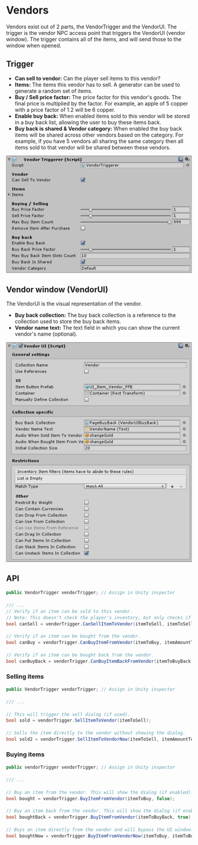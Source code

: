 # Vendors

Vendors exist out of 2 parts, the VendorTrigger and the VendorUI. The trigger is the vendor NPC access point that triggers the VendorUI (vendor window). The trigger contains all of the items, and will send those to the window when opened.

## Trigger

- **Can sell to vendor:** Can the player sell items to this vendor?
- **Items:** The items this vendor has to sell. A generator can be used to generate a random set of items.
- **Buy / Sell price factor:** The price factor for this vendor's goods. The final price is multiplied by the factor. For example, an apple of 5 copper with a price factor of 1.2 will be 6 copper.
- **Enable buy back:** When enabled items sold to this vendor will be stored in a buy back list, allowing the user to buy these items back.
- **Buy back is shared & Vendor category:** When enabled the buy back items will be shared across other vendors based on the category. For example, if you have 5 vendors all sharing the same category then all items sold to that vendor will be shared between these vendors.

![](Assets/VendorTriggerer.png)

## Vendor window (VendorUI)

The VendorUI is the visual representation of the vendor.

-   **Buy back collection:** The buy back collection is a reference to the collection used to store the buy back items.
-   **Vendor name text:** The text field in which you can show the current vendor's name (optional).

![](Assets/VendorUI.png)

## API

```csharp
public VendorTrigger vendorTrigger; // Assign in Unity inspector

/// ...
// Verify if an item can be sold to this vendor.
// Note: This doesn't check the player's inventory, but only checks if the vendor is willing to buy the item.
bool canSell = vendorTrigger.CanSellItemToVendor(itemToSell, itemToSellAmount); 

// Verify if an item can be bought from the vendor.
bool canBuy = vendorTrigger.CanBuyItemFromVendor(itemToBuy, itemAmountToBuy);

// Verify if an item can be bought back from the vendor.
bool canBuyBack = vendorTrigger.CanBuyItemBackFromVendor(itemToBuyBack, itemAmountToBuyBack);
```

### Selling items

```csharp
public VendorTrigger vendorTrigger; // Assign in Unity inspector

/// ...

// This will trigger the sell dialog (if used).
bool sold = vendorTrigger.SellItemToVendor(itemToSell); 

// Sells the item directly to the vendor without showing the dialog.
bool sold2 = vendorTrigger.SellItemToVendorNow(itemToSell, itemAmountToSell); 
```

### Buying items

```csharp
public vendorTrigger vendorTrigger; // Assign in Unity inspector

/// ...

// Buy an item from the vendor. This will show the dialog (if enabled).
bool bought = vendorTrigger.BuyItemFromVendor(itemToBuy, false); 

// Buy an item back from the vendor. This will show the dialog (if enabled)
bool boughtBack = vendorTrigger.BuyItemFromVendor(itemToBuyBack, true); 

// Buys an item directly from the vendor and will bypass the UI window.
bool boughtNow = vendorTrigger.BuyItemFromVendorNow(itemToBuy, itemToBuyAmount);
```
